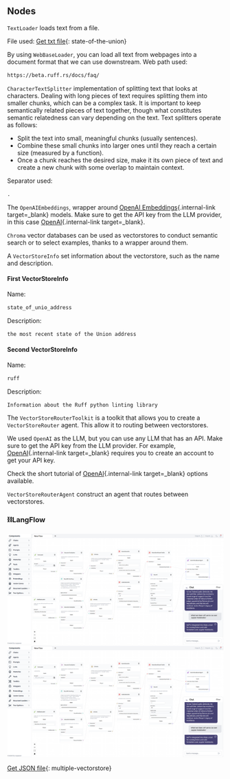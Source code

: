 ## Nodes

`TextLoader` loads text from a file.

File used:
[Get txt file](data/state_of_the_union.txt){: state-of-the-union}

By using `WebBaseLoader`, you can load all text from webpages into a document format that we can use downstream. Web path used:
``` txt
https://beta.ruff.rs/docs/faq/
```
`CharacterTextSplitter` implementation of splitting text that looks at characters. Dealing with long pieces of text requires splitting them into smaller chunks, which can be a complex task. It is important to keep semantically related pieces of text together, though what constitutes semantic relatedness can vary depending on the text.
Text splitters operate as follows:

- Split the text into small, meaningful chunks (usually sentences).
- Combine these small chunks into larger ones until they reach a certain size (measured by a function).
- Once a chunk reaches the desired size, make it its own piece of text and create a new chunk with some overlap to maintain context.

Separator used:
``` txt
.
```

The `OpenAIEmbeddings`, wrapper around [OpenAI Embeddings](https://platform.openai.com/docs/guides/embeddings/what-are-embeddings){.internal-link target=_blank} models. Make sure to get the API key from the LLM provider, in this case [OpenAI](https://platform.openai.com/account/api-keys){.internal-link target=_blank}.

`Chroma` vector databases can be used as vectorstores to conduct semantic search or to select examples, thanks to a wrapper around them.

A `VectorStoreInfo` set information about the vectorstore, such as the name and description.

#### First VectorStoreInfo
Name:
``` txt
state_of_unio_address
```
Description:
``` txt
the most recent state of the Union address
```
#### Second VectorStoreInfo
Name:
``` txt
ruff
```
Description:
``` txt
Information about the Ruff python linting library
```
The `VectorStoreRouterToolkit` is a toolkit that allows you to create a `VectorStoreRouter` agent. This allow it to routing between vectorstores.

We used `OpenAI` as the LLM, but you can use any LLM that has an API. Make sure to get the API key from the LLM provider. For example, [OpenAI](https://platform.openai.com/account/api-keys){.internal-link target=_blank} requires you to create an account to get your API key.

Check the short tutorial of [OpenAI](llms.md){.internal-link target=_blank} options available.

`VectorStoreRouterAgent` construct an agent that routes between vectorstores.

### ⛓️LangFlow
![!Description](img/multiple-vectorstore.png#only-dark)
![!Description](img/multiple-vectorstore.png#only-light)

[Get JSON file](data/Multiple-vectorstores.json){: multiple-vectorstore}
